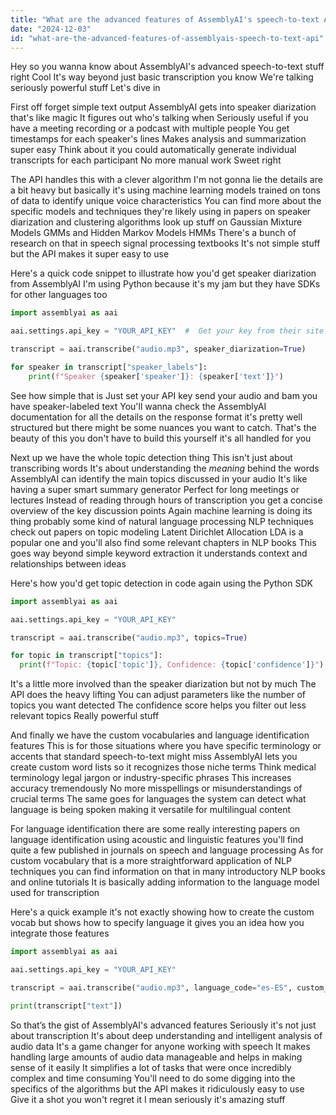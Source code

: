```yaml
---
title: "What are the advanced features of AssemblyAI's speech-to-text API?"
date: "2024-12-03"
id: "what-are-the-advanced-features-of-assemblyais-speech-to-text-api"
---
```


Hey so you wanna know about AssemblyAI's advanced speech-to-text stuff right  Cool  It's way beyond just basic transcription you know  We're talking seriously powerful stuff  Let's dive in

First off  forget simple text output  AssemblyAI gets into speaker diarization that's like magic  It figures out who's talking when  Seriously useful if you have a meeting recording or a podcast with multiple people  You get timestamps for each speaker's lines  Makes analysis and summarization super easy  Think about it  you could automatically generate individual transcripts for each participant  No more manual work  Sweet right

The API handles this with a clever algorithm I'm not gonna lie the details are a bit heavy but basically it's using machine learning models  trained on tons of data  to identify unique voice characteristics  You can find more about the specific models and techniques they're likely using in papers on speaker diarization and clustering algorithms look up stuff on Gaussian Mixture Models GMMs and Hidden Markov Models HMMs  There's a bunch of research on that in speech signal processing textbooks  It's not simple stuff but the API makes it super easy to use

Here's a quick code snippet to illustrate how you'd get speaker diarization from AssemblyAI  I'm using Python because it's my jam but they have SDKs for other languages too

```python
import assemblyai as aai

aai.settings.api_key = "YOUR_API_KEY"  #  Get your key from their site

transcript = aai.transcribe("audio.mp3", speaker_diarization=True)

for speaker in transcript["speaker_labels"]:
    print(f"Speaker {speaker['speaker']}: {speaker['text']}")
```

See how simple that is  Just set your API key  send your audio  and bam  you have speaker-labeled text  You'll wanna check the AssemblyAI documentation for all the details on the response format it's pretty well structured but there might be some nuances you want to catch.  That's the beauty of this  you don't have to build this yourself it's all handled for you

Next up  we have the whole topic detection thing  This isn't just about transcribing words  It's about understanding the *meaning* behind the words  AssemblyAI can identify the main topics discussed in your audio  It's like having a super smart summary generator  Perfect for long meetings or lectures  Instead of reading through hours of transcription  you get a concise overview of the key discussion points  Again  machine learning is doing its thing  probably some kind of natural language processing NLP techniques  check out papers on topic modeling Latent Dirichlet Allocation LDA is a popular one  and you'll also find some relevant chapters in NLP books  This goes way beyond simple keyword extraction  it understands context and relationships between ideas

Here's how you'd get topic detection in code  again using the Python SDK

```python
import assemblyai as aai

aai.settings.api_key = "YOUR_API_KEY"

transcript = aai.transcribe("audio.mp3", topics=True)

for topic in transcript["topics"]:
  print(f"Topic: {topic['topic']}, Confidence: {topic['confidence']}")
```

It's a little more involved than the speaker diarization but not by much  The API does the heavy lifting  You can adjust parameters  like the number of topics you want detected  The confidence score helps you filter out less relevant topics  Really powerful stuff

And finally  we have the custom vocabularies and language identification features This is for those situations where you have specific terminology or accents that standard speech-to-text might miss  AssemblyAI lets you create custom word lists  so it recognizes those niche terms  Think medical terminology  legal jargon or industry-specific phrases  This increases accuracy tremendously  No more misspellings or misunderstandings of crucial terms  The same goes for languages  the system can detect what language is being spoken making it versatile for multilingual content

For language identification there are some really interesting papers on language identification using acoustic and linguistic features you'll find quite a few published in journals on speech and language processing  As for custom vocabulary that is a more straightforward application of NLP techniques  you can find information on that in many introductory NLP books and online tutorials  It is basically adding information to the language model used for transcription

Here's a quick example  it's not exactly showing how to create the custom vocab  but shows how to specify language  it gives you an idea how you integrate those features

```python
import assemblyai as aai

aai.settings.api_key = "YOUR_API_KEY"

transcript = aai.transcribe("audio.mp3", language_code="es-ES", custom_vocabulary="my_vocab.txt")  # you need to upload my_vocab.txt first

print(transcript["text"])
```

So that’s the gist of AssemblyAI's advanced features  Seriously  it's not just about transcription  It's about deep understanding and intelligent analysis of audio data  It's a game changer for anyone working with speech  It makes handling large amounts of audio data manageable  and helps in making sense of it easily  It simplifies a lot of tasks that were once incredibly complex and time consuming   You'll need to do some digging into the specifics of the algorithms  but the API makes it ridiculously easy to use  Give it a shot  you won't regret it  I mean  seriously  it's amazing stuff
